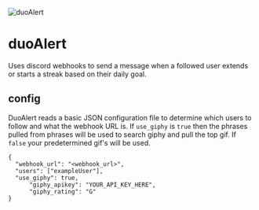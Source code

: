 ![duoAlert](https://i.imgur.com/hSL0xKP.png)

# duoAlert

Uses discord webhooks to send a message when a followed user extends or starts a streak based on their daily goal.  


## config

DuoAlert reads a basic JSON configuration file to determine which users to follow and what the webhook URL is.  If `use_giphy` is `true` then the phrases pulled from phrases will be used to search giphy and pull the top gif. If `false` your predetermined gif's will be used.

	{
	  "webhook_url": "<webhook_url>",
	  "users": ["exampleUser"],
	  "use_giphy": true,
          "giphy_apikey": "YOUR_API_KEY_HERE",
          "giphy_rating": "G"
	}
